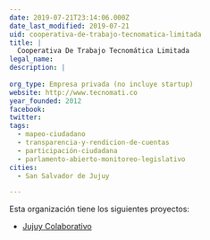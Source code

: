 ```yaml
---
date: 2019-07-21T23:14:06.000Z
date_last_modified: 2019-07-21
uid: cooperativa-de-trabajo-tecnomatica-limitada
title: |
  Cooperativa De Trabajo Tecnomática Limitada
legal_name: 
description: |
  
org_type: Empresa privada (no incluye startup)
website: http://www.tecnomati.co
year_founded: 2012
facebook: 
twitter: 
tags:
  - mapeo-ciudadano
  - transparencia-y-rendicion-de-cuentas
  - participación-ciudadana
  - parlamento-abierto-monitoreo-legislativo
cities: 
  - San Salvador de Jujuy

---
```


Esta organización tiene los siguientes proyectos:

- [Jujuy Colaborativo](/proyectos/jujuy-colaborativo)
